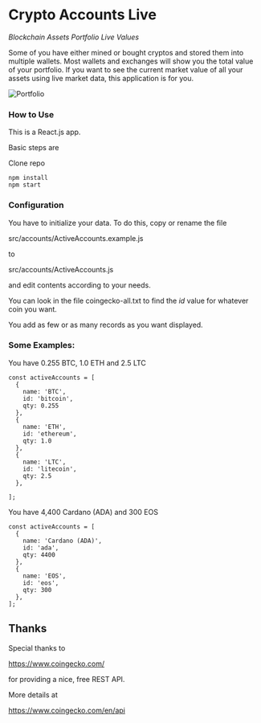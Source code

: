 # Crypto Accounts Live

*Blockchain Assets Portfolio Live Values*

Some of you have either mined or bought cryptos and stored them into multiple wallets. 
Most wallets and exchanges will show you the total value of your portfolio.
If you want to see the current market value of all your assets using live market data, this application is for you.  

![Portfolio](https://user-images.githubusercontent.com/1645537/100275428-e5c72700-2f2d-11eb-8230-83ae6bb1ed3c.png)  

### How to Use

This is a React.js app.  

Basic steps are

Clone repo

```CryptoAccountsLive
npm install
npm start
```
### Configuration ###

You have to initialize your data.  To do this, copy or rename the file

src/accounts/ActiveAccounts.example.js 

to 

src/accounts/ActiveAccounts.js 

and edit contents according to your needs.  

You can look in the file coingecko-all.txt to find the *id* value for whatever coin you want.

You add as few or as many records as you want displayed.

### Some Examples:

You have 0.255 BTC, 1.0 ETH and 2.5 LTC

```
const activeAccounts = [
  {
    name: 'BTC',
    id: 'bitcoin',
    qty: 0.255
  },
  {
    name: 'ETH',
    id: 'ethereum',
    qty: 1.0
  },
  {
    name: 'LTC',
    id: 'litecoin',
    qty: 2.5
  },

];
```

You have 4,400 Cardano (ADA) and 300 EOS

```
const activeAccounts = [
  {
    name: 'Cardano (ADA)',
    id: 'ada',
    qty: 4400
  },
  {
    name: 'EOS',
    id: 'eos',
    qty: 300
  },
];
```
## Thanks ##
Special thanks to

https://www.coingecko.com/

for providing a nice, free REST API.  

More details at

https://www.coingecko.com/en/api
